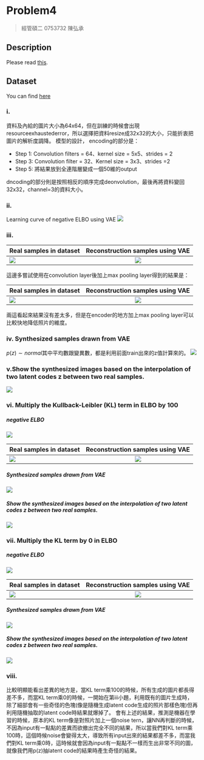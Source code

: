 # Problem4
> 經管碩二 0753732 陳弘承
## Description

Please read [this](https://github.com/Hong-CC/ECM9042_Deep_Learning/blob/main/Problem1/DL_HW2.pdf).

## Dataset

You can find [here](https://github.com/bchao1/Anime-Face-Dataset)

### i.
資料及內給的圖片大小為64x64，但在訓練的時候會出現resourceexhaustederror，所以選擇把資料resize成32x32的大小，只能折衷把圖片的解析度調降。
模型的設計，
encoding的部分是：
- Step 1: Convolution
filters = 64、kernel size = 5x5、strides = 2
- Step 3: Convolution
filter = 32、Kernel size = 3x3、strides =2
- Step 5: 將結果放到全連階層變成一個50維的output

dncoding的部分則是按照相反的順序完成deonvolution，最後再將資料變回32x32，channel=3的資料大小。

### ii.
Learning curve of negative ELBO using VAE
![](https://i.imgur.com/Mb5FRNx.png)


### iii.
| Real samples in dataset | Reconstruction samples using VAE |
| -------- |:--------:|
|![](https://i.imgur.com/c2XapjW.png)|![](https://i.imgur.com/4HKhVjF.png)|

這邊多嘗試使用在convolution layer後加上max pooling layer得到的結果是：

| Real samples in dataset | Reconstruction samples using VAE |
| -------- |:--------:|
|![](https://i.imgur.com/c2XapjW.png)|![](https://i.imgur.com/h529IUm.png)|

兩這看起來結果沒有差太多，但是在encoder的地方加上max pooling layer可以比較快地降低照片的維度。


### iv. Synthesized samples drawn from VAE
$p(z) \sim normal$其中平均數跟變異數，都是利用前面train出來的z值計算來的。
![](https://i.imgur.com/27bkfaj.png)

### v.Show the synthesized images based on the interpolation of two latent codes z between two real samples.

![](https://i.imgur.com/1o5kKU0.png)

### vi. Multiply the Kullback-Leibler (KL) term in ELBO by 100

##### negative ELBO
![](https://i.imgur.com/vGbD9AD.png)

| Real samples in dataset | Reconstruction samples using VAE |
| -------- |:--------:|
|![](https://i.imgur.com/c2XapjW.png)|![](https://i.imgur.com/mA6AWsD.png)|

##### Synthesized samples drawn from VAE
![](https://i.imgur.com/0CVWCKi.png)

##### Show the synthesized images based on the interpolation of two latent codes z between two real samples.

![](https://i.imgur.com/3jUxzQz.png)


### vii. Multiply the KL term by 0 in ELBO

##### negative ELBO
![](https://i.imgur.com/KnO9Csp.png)


| Real samples in dataset | Reconstruction samples using VAE |
| -------- |:--------:|
|![](https://i.imgur.com/c2XapjW.png)|![](https://i.imgur.com/ZBiNRaw.png)|

##### Synthesized samples drawn from VAE
![](https://i.imgur.com/KNFIf7l.png)

##### Show the synthesized images based on the interpolation of two latent codes z between two real samples.

![](https://i.imgur.com/5cXWwTA.png)

### viii.

比較明顯能看出差異的地方是，當KL term乘100的時候，所有生成的圖片都長得差不多，而當KL term乘0的時候，一開始在第iii小題，利用既有的圖片生成時，除了細部會有一些奇怪的色塊(像是隨機生成latent code生成的照片那樣色塊)但再利用隨機抽取的latent code時結果就爆掉了。
會有上述的結果，推測是機器在學習的時候，原本的KL term像是對照片加上一個noise tern，讓NN再判斷的時候，不因為input有一點點的差異而欲撤出完全不同的結果，所以當我們對KL term乘100時，這個時候noise會變得太大，導致所有input出來的結果都差不多，而當我們對KL term乘0時，這時候就會因為input有一點點不一樣而生出非常不同的圖，就像我們用p(z)抽latent code的結果時產生奇怪的結果。

